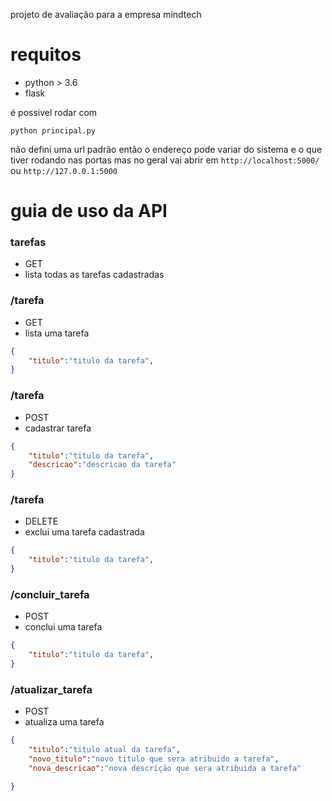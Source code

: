 projeto de avaliação para a empresa mindtech 

# requitos
* python > 3.6
* flask

é possivel rodar com 
```
python principal.py
```

não defini uma url padrão então o endereço pode variar do sistema e o que tiver rodando nas portas mas no geral vai abrir em `http://localhost:5000/` ou `http://127.0.0.1:5000`

# guia de uso da API
### tarefas
* GET
* lista todas as tarefas cadastradas

### /tarefa
* GET
* lista uma  tarefa
```json
{
	"titulo":"titulo da tarefa", 
}
```
### /tarefa
* POST
* cadastrar tarefa
```json
{
	"titulo":"titulo da tarefa",
	"descricao":"descricao da tarefa"
}
```

### /tarefa
* DELETE
* exclui uma tarefa cadastrada
```json
{
	"titulo":"titulo da tarefa",
}
```

### /concluir_tarefa	
* POST
* conclui uma tarefa
```json
{
	"titulo":"titulo da tarefa",
}
```

### /atualizar_tarefa 	
* POST
* atualiza uma tarefa
```json
{
	"titulo":"titulo atual da tarefa",
	"novo_titulo":"novo titulo que sera atribuido a tarefa",
	"nova_descricao":"nova descrição que sera atribuida a tarefa"

}
```
